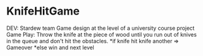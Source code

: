 # KnifeHitGame
DEV: Stardew team
Game design at the level of a university course project
Game Play: Throw the knife at the piece of wood until you run out of knives in the queue and don't hit the obstacles.
*if knife hit knife another => Gameover
*else win and next level
